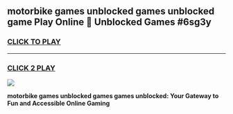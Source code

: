 
## motorbike games unblocked games unblocked game Play Online 👋 Unblocked Games #6sg3y
<h3>
<a href="https://premium.freeplayer.one?title=motorbike_games_unblocked_games&ref=21F">CLICK TO PLAY</a></h3>
<hr>

<h3>
<a href="https://premium.freeplayer.one?title=motorbike_games_unblocked_games&ref=21F">CLICK 2 PLAY</a>
  
</h3>

<a href="https://premium.freeplayer.one?title=motorbike_games_unblocked_games&ref=21F/"><img src="https://clearcache.store/games.png"></a>


**motorbike games unblocked games games unblocked: Your Gateway to Fun and Accessible Online Gaming**
